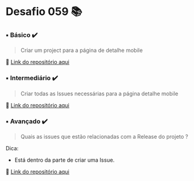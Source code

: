 # Desafio 059 :books:



###  ▪️ Básico  ✔️

> Criar um project para a página de detalhe mobile

🔗 [Link do repositório aqui]()



### ▪️ Intermediário ✔️ 

> Criar todas as Issues necessárias para a página detalhe mobile 


🔗 [Link do repositório aqui]() 



### ▪️ Avançado ✔️

> Quais as issues que estão relacionadas com a Release do projeto ?

Dica: 
- Está dentro da parte de criar uma Issue. 

 
🔗 [Link do repositório aqui]()